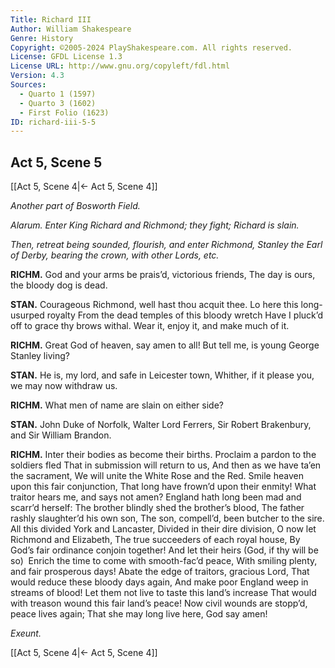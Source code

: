 ```yaml
---
Title: Richard III
Author: William Shakespeare
Genre: History
Copyright: ©2005-2024 PlayShakespeare.com. All rights reserved.
License: GFDL License 1.3
License URL: http://www.gnu.org/copyleft/fdl.html
Version: 4.3
Sources:
  - Quarto 1 (1597)
  - Quarto 3 (1602)
  - First Folio (1623)
ID: richard-iii-5-5
---
```


## Act 5, Scene 5
[[Act 5, Scene 4|← Act 5, Scene 4]]

*Another part of Bosworth Field.*

*Alarum. Enter King Richard and Richmond; they fight; Richard is slain.*

*Then, retreat being sounded, flourish, and enter Richmond, Stanley the Earl of Derby, bearing the crown, with other Lords, etc.*

**RICHM.**
God and your arms be prais’d, victorious friends,
The day is ours, the bloody dog is dead.

**STAN.**
Courageous Richmond, well hast thou acquit thee.
Lo here this long-usurped royalty
From the dead temples of this bloody wretch
Have I pluck’d off to grace thy brows withal.
Wear it, enjoy it, and make much of it.

**RICHM.**
Great God of heaven, say amen to all!
But tell me, is young George Stanley living?

**STAN.**
He is, my lord, and safe in Leicester town,
Whither, if it please you, we may now withdraw us.

**RICHM.**
What men of name are slain on either side?

**STAN.**
John Duke of Norfolk, Walter Lord Ferrers,
Sir Robert Brakenbury, and Sir William Brandon.

**RICHM.**
Inter their bodies as become their births.
Proclaim a pardon to the soldiers fled
That in submission will return to us,
And then as we have ta’en the sacrament,
We will unite the White Rose and the Red.
Smile heaven upon this fair conjunction,
That long have frown’d upon their enmity!
What traitor hears me, and says not amen?
England hath long been mad and scarr’d herself:
The brother blindly shed the brother’s blood,
The father rashly slaughter’d his own son,
The son, compell’d, been butcher to the sire.
All this divided York and Lancaster,
Divided in their dire division,
O now let Richmond and Elizabeth,
The true succeeders of each royal house,
By God’s fair ordinance conjoin together!
And let their heirs (God, if thy will be so) 
Enrich the time to come with smooth-fac’d peace,
With smiling plenty, and fair prosperous days!
Abate the edge of traitors, gracious Lord,
That would reduce these bloody days again,
And make poor England weep in streams of blood!
Let them not live to taste this land’s increase
That would with treason wound this fair land’s peace!
Now civil wounds are stopp’d, peace lives again;
That she may long live here, God say amen!

*Exeunt.*

[[Act 5, Scene 4|← Act 5, Scene 4]]